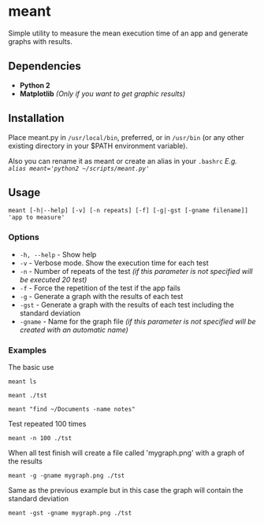 meant
=====

Simple utility to measure the mean execution time of an app and generate graphs 
with results.


Dependencies
------------
  * **Python 2**
  * **Matplotlib** *(Only if you want to get graphic results)*


Installation
------------
Place meant.py in `/usr/local/bin`, preferred, or in `/usr/bin` (or any other 
existing directory in your $PATH environment variable).

Also you can rename it as meant or create an alias in your `.bashrc` *E.g. 
`alias meant='python2 ~/scripts/meant.py'`*


Usage
-----

    meant [-h|--help] [-v] [-n repeats] [-f] [-g|-gst [-gname filename]] 'app to measure'


### Options
  * `-h, --help` - Show help
  * `-v` - Verbose mode. Show the execution time for each test
  * `-n` - Number of repeats of the test *(if this parameter is not specified 
will be executed 20 test)*
  * `-f` - Force the repetition of the test if the app fails
  * `-g` - Generate a graph with the results of each test
  * `-gst` - Generate a graph with the results of each test including the 
standard deviation
  * `-gname` - Name for the graph file *(if this parameter is not specified will
be created with an automatic name)*

### Examples

The basic use

    meant ls

    meant ./tst

    meant "find ~/Documents -name notes"

Test repeated 100 times

    meant -n 100 ./tst

When all test finish will create a file called 'mygraph.png' with a graph of the 
results

    meant -g -gname mygraph.png ./tst

Same as the previous example but in this case the graph will contain the 
standard deviation

    meant -gst -gname mygraph.png ./tst
